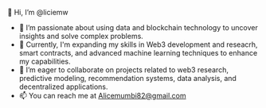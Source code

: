👋 Hi, I’m @liciemw
- 👀 I’m passionate about using data and blockchain technology to uncover insights and solve complex problems.
- 🌱 Currently, I'm expanding my skills in Web3 development and reseacrh, smart contracts, and advanced machine learning techniques to enhance my capabilities.
- 💞 I’m eager to collaborate on projects related to web3 research, predictive modeling, recommendation systems, data analysis, and decentralized applications.
- 📫 You can reach me at Alicemumbi82@gmail.com




